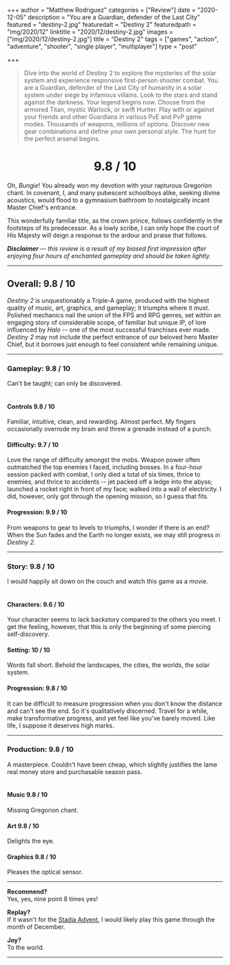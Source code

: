 +++
author = "Matthew Rodriguez"
categories = ["Review"]
date = "2020-12-05"
description = "You are a Guardian, defender of the Last City"
featured = "destiny-2.jpg"
featuredalt = "Destiny 2"
featuredpath = "img/2020/12"
linktitle = "2020/12/destiny-2.jpg"
images = ["img/2020/12/destiny-2.jpg"]
title = "Destiny 2"
tags = ["games", "action", "adventure", "shooter", "single player", "multiplayer"]
type = "post"

+++

> Dive into the world of Destiny 2 to explore the mysteries of the solar system and experience responsive first-person shooter combat.
> You are a Guardian, defender of the Last City of humanity in a solar system under siege by infamous villains. Look to the stars and stand against the darkness. Your legend begins now.
> Choose from the armored Titan, mystic Warlock, or swift Hunter.
> Play with or against your friends and other Guardians in various PvE and PvP game modes.
> Thousands of weapons, millions of options. Discover new gear combinations and define your own personal style. The hunt for the perfect arsenal begins.

<h1 style="text-align: center">9.8 / 10</h1>

Oh, *Bungie*! You already won my devotion with your rapturous Gregorion chant. In covenant, I, and many pubescent schoolboys alike, seeking divine acoustics, would flood to a gymnasium bathroom to nostalgically incant Master Chief's entrance.

This wonderfully familiar title, as the crown prince, follows confidently in the footsteps of its predecessor. As a lowly scribe, I can only hope the court of His Majesty will deign a response to the ardour and praise that follows.

*<b>Disclaimer</b> &mdash; this review is a result of my biased first impression after enjoying four hours of enchanted gameplay and should be taken lightly.*

***

## Overall: 9.8 / 10

*Destiny 2* is unquestionably a Triple-A game, produced with the highest quality of music, art, graphics, and gameplay; it triumphs where it must. Polished mechanics nail the union of the FPS and RPG genres, set within an engaging story of considerable scope, of familiar but unique IP, of lore influenced by *Halo* -- one of the most successful franchises ever made. *Destiny 2* may not include the perfect entrance of our beloved hero Master Chief, but it borrows just enough to feel consistent while remaining unique.

***

### Gameplay: 9.8 / 10
Can't be taught; can only be discovered.
<br>
<br>

#### Controls 9.8 / 10
Familiar, intuitive, clean, and rewarding. Almost perfect. My fingers occasionally overrode my brain and threw a grenade instead of a punch.

#### Difficulty: 9.7 / 10
Love the range of difficulty amongst the mobs. Weapon power often outmatched the top enemies I faced, including bosses. In a four-hour session packed with combat, I only died a total of six times, thrice to enemies, and thrice to accidents -- jet packed off a ledge into the abyss; launched a rocket right in front of my face; walked into a wall of electricity. I did, however, only got through the opening mission, so I guess that fits.

#### Progression: 9.9 / 10
From weapons to gear to levels to triumphs, I wonder if there is an end? When the Sun fades and the Earth no longer exists, we may still progress in *Destiny 2*. 

***

### Story: 9.8 / 10
I would happily sit down on the couch and watch this game as a movie.
<br>
<br>

#### Characters: 9.6 / 10
Your character seems to lack backstory compared to the others you meet. I get the feeling, however, that this is only the beginning of some piercing self-discovery.

#### Setting: 10 / 10
Words fall short. Behold the landscapes, the cities, the worlds, the solar system.

#### Progression: 9.8 / 10
It can be difficult to measure progression when you don't know the distance and can't see the end. So it's qualitatively discerned. Travel for a while, make transformative progress, and yet feel like you've barely moved. Like life, I suppose it deserves high marks.

***

### Production: 9.8 / 10
A masterpiece. Couldn't have been cheap, which slightly justifies the lame real money store and purchasable season pass.
<br>
<br>

#### Music 9.8 / 10
Missing Gregorion chant.

#### Art 9.8 / 10
Delights the eye.

#### Graphics 9.8 / 10
Pleases the optical sensor.

***

**Recommend?**  
Yes, yes, nine point 8 times yes!

**Replay?**  
If it wasn't for the [Stadia Advent](/posts/stadia-advent/), I would likely play this game through the month of December.

**Joy?**  
To the world.

***